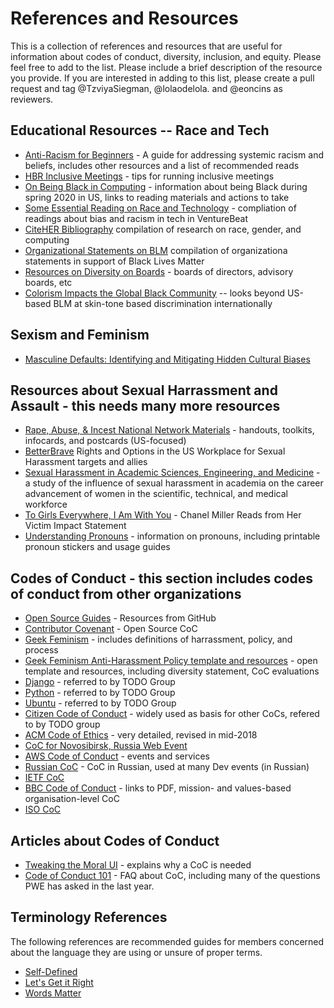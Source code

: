 # References and Resources

This is a collection of references and resources that are useful for information about codes of conduct, diversity, inclusion, and equity. Please feel free to add to the list. Please include a brief description of the resource you provide. If you are interested in adding to this list, please create a pull request and tag @TzviyaSiegman, @lolaodelola. and @eoncins as reviewers.


## Educational Resources -- Race and Tech

* [Anti-Racism for Beginners](http://www.antiracismforbeginners.com) - A guide for addressing systemic racism and beliefs, includes other resources and a list of recommended reads 
* [HBR Inclusive Meetings](https://hbr.org/2019/09/to-build-an-inclusive-culture-start-with-inclusive-meetings) - tips for running inclusive meetings
* [On Being Black in Computing](https://medium.com/@quincykbrown/on-being-black-in-computing-during-these-days-54e049d56987) - information about being Black during spring 2020 in US, links to reading materials and actions to take
* [Some Essential Reading on Race and Technology](https://venturebeat.com/2020/06/02/some-essential-reading-and-research-on-race-and-technology/) - compliation of readings about bias and racism in tech in VentureBeat 
* [CiteHER Bibliography](https://blackcomputeher.org/citeher-bibliography/) compilation of research on race, gender, and computing
* [Organizational Statements on BLM](https://docs.google.com/spreadsheets/d/1vUj3BBJ2Xps5OhvRntQrx2zo1lGg12Q5MGt-rVeWTmI/edit#gid=0) compilation of organizationa statements in support of Black Lives Matter
* [Resources on Diversity on Boards](https://boardsource.org/research-critical-issues/diversity-equity-inclusion/) - boards of directors, advisory boards, etc
* [Colorism Impacts the Global Black Community](https://medium.com/age-of-awareness/colorism-impacts-the-global-black-community-bf213cb6b722) -- looks beyond US-based BLM at skin-tone based discrimination internationally

## Sexism and Feminism
* [Masculine Defaults: Identifying and Mitigating Hidden Cultural Biases](https://doi.org/10.1037/rev0000209)

## Resources about Sexual Harrassment and Assault - this needs many more resources

* [Rape, Abuse, & Incest National Network Materials](https://www.rainn.org/materials) - handouts, toolkits, infocards, and postcards (US-focused)
* [BetterBrave](https://www.betterbrave.org/) Rights and Options in the US Workplace for Sexual Harassment targets and allies
* [Sexual Harassment in Academic Sciences, Engineering, and Medicine](http://sites.nationalacademies.org/SHStudy/index.htm) - a study of the influence of sexual harassment in academia on the career advancement of women in the scientific, technical, and medical workforce 
* [To Girls Everywhere, I Am With You](https://www.democracynow.org/2019/10/11/to_girls_everywhere_i_am_with) - Chanel Miller Reads from Her Victim Impact Statement
* [Understanding Pronouns](https://lbgtq.mit.edu/resources/understanding-pronouns-and-using-pronoun-stickers) - information on pronouns, including printable pronoun stickers and usage guides

## Codes of Conduct - this section includes codes of conduct from other organizations

* [Open Source Guides](https://opensource.guide/) - Resources from GitHub
* [Contributor Covenant](https://www.contributor-covenant.org/) - Open Source CoC
* [Geek Feminism](https://geekfeminism.org/about/code-of-conduct/) - includes definitions of harrassment, policy, and process
* [Geek Feminism Anti-Harassment Policy template and resources](http://geekfeminism.wikia.com/wiki/Community_anti-harassment) - open template and resources, including diversity statement, CoC evaluations
* [Django](https://www.djangoproject.com/conduct/) - referred to by TODO Group
* [Python](https://www.python.org/community/diversity/) - referred to by TODO Group
* [Ubuntu](http://www.ubuntu.com/about/about-ubuntu/conduct) - referred to by TODO Group
* [Citizen Code of Conduct](http://citizencodeofconduct.org/) - widely used as basis for other CoCs, refered to by TODO group
* [ACM Code of Ethics](https://www.acm.org/code-of-ethics) - very detailed, revised in mid-2018
* [CoC for Novosibirsk, Russia Web Event](https://2019.codefest.ru/speakers/en/code-of-conduct/)
* [AWS Code of Conduct](https://reinvent.awsevents.com/info/code-of-conduct/) - events and services
* [Russian CoC](https://drive.google.com/file/d/1CyTAD7SxqREd1v30cs8Yyl84QrAh4muf/view?usp=sharing) - CoC in Russian, used at many Dev events (in Russian)
* [IETF CoC](https://www.ietf.org/proceedings/49/I-D/draft-ietf-poisson-code-00.txt)
* [BBC Code of Conduct](https://www.bbc.com/aboutthebbc/reports/policies/codeofconduct) - links to PDF, mission- and values-based organisation-level CoC
* [ISO CoC](https://www.iso.org/files/live/sites/isoorg/files/store/en/PUB100397.pdf)

## Articles about Codes of Conduct

* [Tweaking the Moral UI](https://alistapart.com/article/tweaking-the-moral-ui) - explains why a CoC is needed
* [Code of Conduct 101](https://www.ashedryden.com/blog/codes-of-conduct-101-faq) - FAQ about CoC, including many of the questions PWE has asked in the last year.

## Terminology References 

The following references are recommended guides for members concerned about the language they are using or unsure of proper terms.
* [Self-Defined](https://www.selfdefined.app/)
* [Let's Get it Right](https://www.adl.org/education/resources/tools-and-strategies/lets-get-it-right-using-correct-pronouns-and-names)
* [Words Matter](https://thenewstack.io/words-matter-finally-tech-looks-at-removing-exclusionary-language/)
